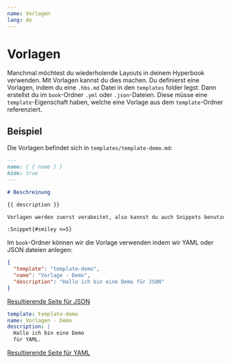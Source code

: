 ```yaml
---
name: Vorlagen
lang: de
---
```


# Vorlagen

Manchmal möchtest du wiederholende Layouts in deinem Hyperbook verwenden. Mit Vorlagen kannst du dies machen.
Du definierst eine Vorlagen, indem du eine `.hbs.md` Datei in den `templates` folder legst.
Dann erstellst du im `book`-Ordner `.yml` oder `.json`-Dateien. Diese
müsse eine `template`-Eigenschaft haben, welche eine Vorlage aus dem
`template`-Ordner referenziert.

## Beispiel

Die Vorlagen befindet sich in `templates/template-demo.md`:

```md
---
name: { { name } }
hide: true
---

# Beschreinung

{{ description }}

Vorlagen werden zuerst verabeitet, also kannst du auch Snippets benutzen.

:Snippet{#smiley n=5}
```

Im `book`-Ordner können wir die Vorlage verwenden indem wir YAML oder JSON dateien anlegen:

```json
{
  "template": "template-demo",
  "name": "Vorlage - Demo",
  "description": "Hallo ich bin eine Demo für JSON"
}
```

[Resultierende Seite für JSON](/advanced/template-demo-json)

```yaml
template: template-demo
name: Vorlagen - Demo
description: |
  Hallo ich bin eine Demo
  für YAML.
```

[Resultierende Seite für YAML](/advanced/template-demo-yaml)
